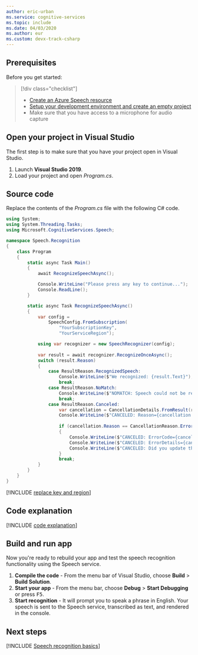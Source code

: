 ```yaml
---
author: eric-urban
ms.service: cognitive-services
ms.topic: include
ms.date: 04/03/2020
ms.author: eur
ms.custom: devx-track-csharp
---
```


## Prerequisites

Before you get started:

> [!div class="checklist"]
> * <a href="https://ms.portal.azure.com/#create/Microsoft.CognitiveServicesSpeechServices" target="_blank">Create an Azure Speech resource </a>
> * [Setup your development environment and create an empty project](../../../../quickstarts/setup-platform.md?tabs=dotnet&pivots=programming-language-csharp)
> * Make sure that you have access to a microphone for audio capture

## Open your project in Visual Studio

The first step is to make sure that you have your project open in Visual Studio.

1. Launch **Visual Studio 2019**.
2. Load your project and open *Program.cs*.

## Source code

Replace the contents of the *Program.cs* file with the following C# code.

```csharp
using System;
using System.Threading.Tasks;
using Microsoft.CognitiveServices.Speech;

namespace Speech.Recognition
{
    class Program
    {
        static async Task Main()
        {
            await RecognizeSpeechAsync();

            Console.WriteLine("Please press any key to continue...");
            Console.ReadLine();
        }

        static async Task RecognizeSpeechAsync()
        {
            var config =
                SpeechConfig.FromSubscription(
                    "YourSubscriptionKey",
                    "YourServiceRegion");

            using var recognizer = new SpeechRecognizer(config);
            
            var result = await recognizer.RecognizeOnceAsync();
            switch (result.Reason)
            {
                case ResultReason.RecognizedSpeech:
                    Console.WriteLine($"We recognized: {result.Text}");
                    break;
                case ResultReason.NoMatch:
                    Console.WriteLine($"NOMATCH: Speech could not be recognized.");
                    break;
                case ResultReason.Canceled:
                    var cancellation = CancellationDetails.FromResult(result);
                    Console.WriteLine($"CANCELED: Reason={cancellation.Reason}");
    
                    if (cancellation.Reason == CancellationReason.Error)
                    {
                        Console.WriteLine($"CANCELED: ErrorCode={cancellation.ErrorCode}");
                        Console.WriteLine($"CANCELED: ErrorDetails={cancellation.ErrorDetails}");
                        Console.WriteLine($"CANCELED: Did you update the subscription info?");
                    }
                    break;
            }
        }
    }
}
```

[!INCLUDE [replace key and region](../replace-key-and-region.md)]

## Code explanation

[!INCLUDE [code explanation](../code-explanation.md)]

## Build and run app

Now you're ready to rebuild your app and test the speech recognition functionality using the Speech service.

1. **Compile the code** - From the menu bar of Visual Studio, choose **Build** > **Build Solution**.
2. **Start your app** - From the menu bar, choose **Debug** > **Start Debugging** or press <kbd>F5</kbd>.
3. **Start recognition** - It will prompt you to speak a phrase in English. Your speech is sent to the Speech service, transcribed as text, and rendered in the console.

## Next steps

[!INCLUDE [Speech recognition basics](../../speech-to-text-next-steps.md)]
